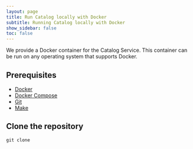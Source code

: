 ```yaml
---
layout: page
title: Run Catalog locally with Docker
subtitle: Running Catalog locally with Docker
show_sidebar: false
toc: false
---
```


We provide a Docker container for the Catalog Service. This container can be run on any operating system that supports Docker.

## Prerequisites

- [Docker](https://www.docker.com/get-started)
- [Docker Compose](https://docs.docker.com/compose/install/)
- [Git](https://git-scm.com/book/en/v2/Getting-Started-Installing-Git)
- [Make](https://www.gnu.org/software/make/)


## Clone the repository

```shell
git clone 
```